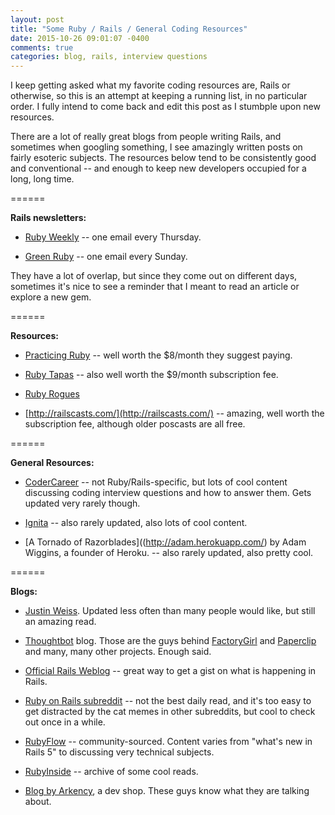 ```yaml
---
layout: post
title: "Some Ruby / Rails / General Coding Resources"
date: 2015-10-26 09:01:07 -0400
comments: true
categories: blog, rails, interview questions
---
```


I keep getting asked what my favorite coding resources are, Rails or otherwise, so this is an attempt at keeping a running list, in no particular order. I fully intend to come back and edit this post as I stumbple upon new resources.

There are a lot of really great blogs from people writing Rails, and sometimes when googling something, I see amazingly written posts on fairly esoteric subjects. The resources below tend to be consistently good and conventional -- and enough to keep new developers occupied for a long, long time.

======

**Rails newsletters:**

* [Ruby Weekly](http://rubyweekly.com/) -- one email every Thursday.

* [Green Ruby](http://greenruby.org/) -- one email every Sunday.

They have a lot of overlap, but since they come out on different days, sometimes it's nice to see a reminder that I meant to read an article or explore a new gem.

======

**Resources:**

* [Practicing Ruby](https://practicingruby.com/) -- well worth the $8/month they suggest paying.

* [Ruby Tapas](http://www.rubytapas.com/) -- also well worth the $9/month subscription fee.

* [Ruby Rogues](https://devchat.tv/ruby-rogues/)

* [http://railscasts.com/](http://railscasts.com/) -- amazing, well worth the subscription fee, although older poscasts are all free.

======

**General Resources:**

* [CoderCareer](http://codercareer.blogspot.com/) -- not Ruby/Rails-specific, but lots of cool content discussing coding interview questions and how to answer them. Gets updated very rarely though.

* [Ignita](https://www.igvita.com/) -- also rarely updated, also lots of cool content.

* [A Tornado of Razorblades]((http://adam.herokuapp.com/) by Adam Wiggins, a founder of Heroku.  -- also rarely updated, also pretty cool.

======

**Blogs:**

* [Justin Weiss](https://www.justinweiss.com/articles/archives/). Updated less often than many people would like, but still an amazing read.

* [Thoughtbot](https://robots.thoughtbot.com/tags/rails) blog. Those are the guys behind [FactoryGirl](https://github.com/thoughtbot/factory_girl) and [Paperclip](https://github.com/thoughtbot/paperclip) and many, many other projects. Enough said.

* [Official Rails Weblog](http://weblog.rubyonrails.org/) -- great way to get a gist on what is happening in Rails.

* [Ruby on Rails subreddit](https://www.reddit.com/r/rails) -- not the best daily read, and it's too easy to get distracted by the cat memes in other subreddits, but cool to check out once in a while.

* [RubyFlow](http://www.rubyflow.com/) -- community-sourced. Content varies from "what's new in Rails 5" to discussing very technical subjects.

* [RubyInside](http://www.rubyinside.com/) -- archive of some cool reads.

* [Blog by Arkency](http://blog.arkency.com/), a dev shop. These guys know what they are talking about.




